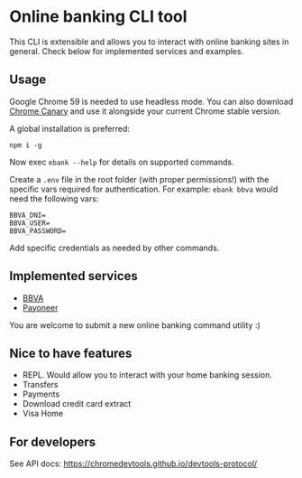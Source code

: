 # Online banking CLI tool

This CLI is extensible and allows you to interact with online banking sites in general.
Check below for implemented services and examples.

## Usage
Google Chrome 59 is needed to use headless mode. You can also download [Chrome Canary](https://www.google.com/chrome/browser/canary.html) and use it alongside your current Chrome stable version.

A global installation is preferred:
```
npm i -g
```

Now exec `ebank --help` for details on supported commands.

Create a `.env` file in the root folder (with proper permissions!) with the specific vars required for authentication. For example: `ebank bbva` would need the following vars:
```
BBVA_DNI=
BBVA_USER=
BBVA_PASSWORD=
```
Add specific credentials as needed by other commands.

## Implemented services
- [BBVA](https://www.bbvafrances.com.ar/)
- [Payoneer](https://www.payoneer.com)

You are welcome to submit a new online banking command utility :)

## Nice to have features
- REPL. Would allow you to interact with your home banking session.
- Transfers
- Payments
- Download credit card extract
- Visa Home

## For developers
See API docs: https://chromedevtools.github.io/devtools-protocol/
